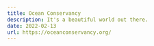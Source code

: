 ```yaml
---
title: Ocean Conservancy
description: It's a beautiful world out there.
date: 2022-02-13
url: https://oceanconservancy.org/
---
```

